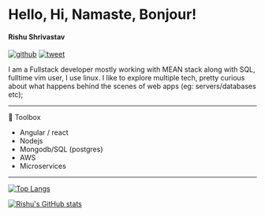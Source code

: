 # Hello, Hi, Namaste, Bonjour!
#### Rishu Shrivastav

[![github](https://img.shields.io/github/followers/rish15?style=social)](https://nodesource.com/products/nsolid)  [![tweet](https://img.shields.io/twitter/url?style=social&url=https%3A%2F%2Ftwitter.com%2Frishpein15)](https://twitter.com/rishpein15)

I am a Fullstack developer mostly working with MEAN stack along with SQL, fulltime vim user, I use linux. 
I like to explore multiple tech, pretty curious about what happens behind the scenes of web apps (eg: servers/databases etc);

---

🧰 Toolbox

- Angular / react 
- Nodejs 
- Mongodb/SQL (postgres)
- AWS 
- Microservices

---
[![Top Langs](https://github-readme-stats.vercel.app/api/top-langs/?username=rish15&hide=html,css&theme=radical)](https://github.com/anuraghazra/github-readme-stats)

[![Rishu's GitHub stats](https://github-readme-stats.vercel.app/api?username=rish15&theme=radical)](https://github.com/anuraghazra/github-readme-stats)

